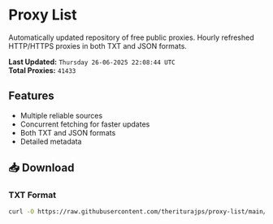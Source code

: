# Proxy List

Automatically updated repository of free public proxies. Hourly refreshed HTTP/HTTPS proxies in both TXT and JSON formats.

**Last Updated:** `Thursday 26-06-2025 22:08:44 UTC`  
**Total Proxies:** `41433`

## Features
- Multiple reliable sources
- Concurrent fetching for faster updates
- Both TXT and JSON formats
- Detailed metadata

## 📥 Download

### TXT Format
```bash
curl -O https://raw.githubusercontent.com/theriturajps/proxy-list/main/proxies.txt